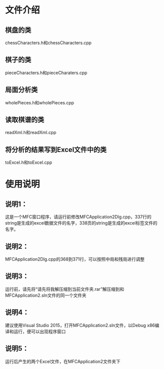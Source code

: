 # 文件介绍
## 棋盘的类
chessCharacters.h和chessCharacters.cpp
## 棋子的类
pieceCharacters.h和pieceCharaters.cpp
## 局面分析类
wholePieces.h和wholePieces.cpp
## 读取棋谱的类
readXml.h和readXml.cpp
## 将分析的结果写到Excel文件中的类
toExcel.h和toExcel.cpp
# 使用说明
## 说明1：
这是一个MFC窗口程序，请运行前修改MFCApplication2Dlg.cpp，337行的string是生成的excel数据文件的名字，338页的string是生成的excel标签文件的名字。
## 说明2：
MFCApplication2Dlg.cpp的368到371行，可以按照中局和残局进行调整
## 说明3：
运行前，请先将“请先将我解压缩到当前文件夹.rar”解压缩到和MFCApplication2.sln文件的同一个文件夹
## 说明4：
建议使用Visual Studio 2015，打开MFCApplication2.sln文件，以Debug x86编译和运行，便可以出现程序窗口
## 说明5：
运行后产生的两个Excel文件，在MFCApplication2文件夹下
